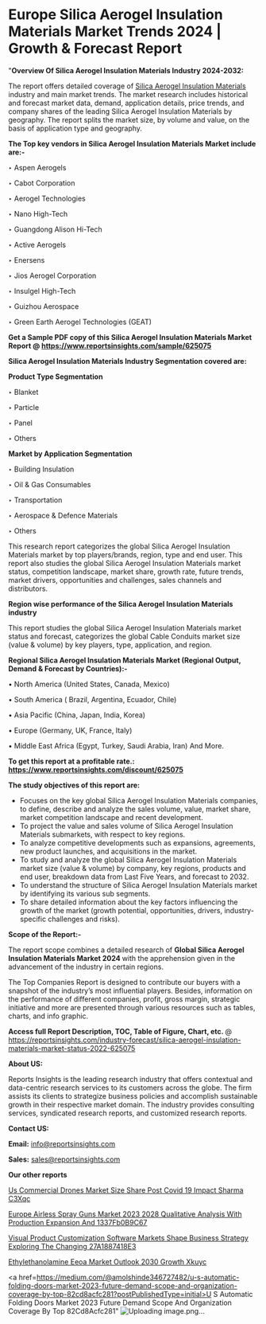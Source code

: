 # Europe Silica Aerogel Insulation Materials Market Trends 2024 | Growth & Forecast Report

 "<strong>Overview Of Silica Aerogel Insulation Materials Industry 2024-2032:</strong>

The report offers detailed coverage of <a href=https://www.reportsinsights.com/sample/625075>Silica Aerogel Insulation Materials</a> industry and main market trends. The market research includes historical and forecast market data, demand, application details, price trends, and company shares of the leading Silica Aerogel Insulation Materials by geography. The report splits the market size, by volume and value, on the basis of application type and geography.

<strong>The Top key vendors in Silica Aerogel Insulation Materials Market include are:- </strong>

‣ Aspen Aerogels

‣ Cabot Corporation

‣ Aerogel Technologies

‣ Nano High-Tech

‣ Guangdong Alison Hi-Tech

‣ Active Aerogels

‣ Enersens

‣ Jios Aerogel Corporation

‣ Insulgel High-Tech

‣ Guizhou Aerospace

‣ Green Earth Aerogel Technologies (GEAT)

<strong>Get a Sample PDF copy of this Silica Aerogel Insulation Materials Market Report </strong><strong>@ <a href=https://www.reportsinsights.com/sample/625075 style=color:#0000ff;>https://www.reportsinsights.com/sample/625075</a> </strong>

<strong>Silica Aerogel Insulation Materials Industry Segmentation covered are:</strong>

<strong>Product Type Segmentation</strong>

‣    Blanket

‣ Particle

‣ Panel

‣ Others

<strong>Market by Application Segmentation</strong>

‣   Building Insulation

‣ Oil & Gas Consumables

‣ Transportation

‣ Aerospace & Defence Materials

‣ Others

This research report categorizes the global Silica Aerogel Insulation Materials market by top players/brands, region, type and end user. This report also studies the global Silica Aerogel Insulation Materials market status, competition landscape, market share, growth rate, future trends, market drivers, opportunities and challenges, sales channels and distributors.

<strong>Region wise performance of the Silica Aerogel Insulation Materials industry</strong><strong> </strong>

This report studies the global Silica Aerogel Insulation Materials market status and forecast, categorizes the global Cable Conduits market size (value &amp; volume) by key players, type, application, and region. 

<strong>Regional Silica Aerogel Insulation Materials Market (Regional Output, Demand &amp; Forecast by Countries):-</strong>

• North America (United States, Canada, Mexico)

• South America ( Brazil, Argentina, Ecuador, Chile)

• Asia Pacific (China, Japan, India, Korea)

• Europe (Germany, UK, France, Italy)

• Middle East Africa (Egypt, Turkey, Saudi Arabia, Iran) And More.

<strong>To get this report at a profitable rate.: <a href=https://www.reportsinsights.com/discount/625075 style=color:#0000ff;>https://www.reportsinsights.com/discount/625075</a></strong>

<strong>The study objectives of this report are:</strong>
<ul>
  <li>Focuses on the key global Silica Aerogel Insulation Materials companies, to define, describe and analyze the sales volume, value, market share, market competition landscape and recent development.</li>
  <li>To project the value and sales volume of Silica Aerogel Insulation Materials submarkets, with respect to key regions.</li>
  <li>To analyze competitive developments such as expansions, agreements, new product launches, and acquisitions in the market.</li>
  <li>To study and analyze the global Silica Aerogel Insulation Materials market size (value &amp; volume) by company, key regions, products and end user, breakdown data from Last Five Years, and forecast to 2032.</li>
  <li>To understand the structure of Silica Aerogel Insulation Materials market by identifying its various sub segments.</li>
  <li>To share detailed information about the key factors influencing the growth of the market (growth potential, opportunities, drivers, industry-specific challenges and risks).</li>
</ul>
<strong>Scope of the Report:-</strong><strong> </strong>

The report scope combines a detailed research of <strong>Global Silica Aerogel Insulation Materials Market 2024 </strong>with the apprehension given in the advancement of the industry in certain regions.

The Top Companies Report is designed to contribute our buyers with a snapshot of the industry’s most influential players. Besides, information on the performance of different companies, profit, gross margin, strategic initiative and more are presented through various resources such as tables, charts, and info graphic.

<strong>Access full Report Description, TOC, Table of Figure, Chart, etc. </strong>@   <a href=https://reportsinsights.com/industry-forecast/silica-aerogel-insulation-materials-market-status-2022-625075 style=color:#0000ff;>https://reportsinsights.com/industry-forecast/silica-aerogel-insulation-materials-market-status-2022-625075</a>

<strong>About US:</strong>

Reports Insights is the leading research industry that offers contextual and data-centric research services to its customers across the globe. The firm assists its clients to strategize business policies and accomplish sustainable growth in their respective market domain. The industry provides consulting services, syndicated research reports, and customized research reports.

<strong>Contact US:</strong>

<p class=""""><b>Email:</b> <a href=mailto:info@reportsinsights.com>info@reportsinsights.com</a></p>
<p class=""""><b>Sales:</b> <a href=mailto:sales@reportsinsights.com>sales@reportsinsights.com</a></p>

<strong>Our other reports</strong>

<a href=https://www.linkedin.com/pulse/us-commercial-drones-market-size-share-post-covid-19-impact-sharma-c3xqc/>Us Commercial Drones Market Size Share Post Covid 19 Impact Sharma C3Xqc</a>

<a href=https://medium.com/@aanarkumar6/europe-airless-spray-guns-market-2023-2028-qualitative-analysis-with-production-expansion-and-1337fb0b9c67>Europe Airless Spray Guns Market 2023 2028 Qualitative Analysis With Production Expansion And 1337Fb0B9C67</a>

<a href=https://medium.com/@tidke9676/visual-product-customization-software-markets-shape-business-strategy-exploring-the-changing-27a1887418e3>Visual Product Customization Software Markets Shape Business Strategy Exploring The Changing 27A1887418E3</a>

<a href=https://www.linkedin.com/pulse/ethylethanolamine-eeoa-market-outlook-2030-growth-xkuyc/>Ethylethanolamine Eeoa Market Outlook 2030 Growth Xkuyc</a>

<a href=https://medium.com/@amolshinde346727482/u-s-automatic-folding-doors-market-2023-future-demand-scope-and-organization-coverage-by-top-82cd8acfc281?postPublishedType=initial>U S Automatic Folding Doors Market 2023 Future Demand Scope And Organization Coverage By Top 82Cd8Acfc281</a>"
![Uploading image.png…]()
